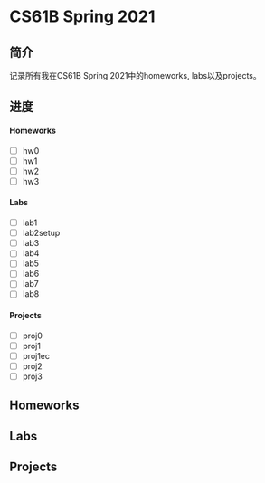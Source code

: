 # CS61B Spring 2021
## 简介
记录所有我在CS61B Spring 2021中的homeworks, labs以及projects。
## 进度
#### Homeworks
- [ ] hw0
- [ ] hw1
- [ ] hw2
- [ ] hw3
#### Labs
- [ ] lab1
- [ ] lab2setup
- [ ] lab3
- [ ] lab4
- [ ] lab5
- [ ] lab6
- [ ] lab7
- [ ] lab8
#### Projects
- [ ] proj0
- [ ] proj1
- [ ] proj1ec
- [ ] proj2
- [ ] proj3
## Homeworks
## Labs
## Projects

